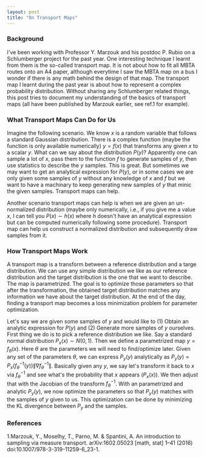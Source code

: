 ```yaml
---
layout: post
title: "On Transport Maps"
---
```


### Background
I've been working with Professor Y. Marzouk and his postdoc P. Rubio on a Schlumberger project for the past year. One interesting technique I learnt from them is the so-called transport map. 
It is not about how to fit all MBTA routes onto an A4 paper, although everytime I saw the MBTA map on a bus I wonder if there is any math behind the design of that map. The transport map I learnt during the past year is about how to represent a complex probability distribution. Without sharing any Schlumberger related things, this post tries to document my understanding of the basics of transport maps (all have been published by Marzouk earlier, see ref.1 for example).

<!--more-->
### What Transport Maps Can Do for Us
Imagine the following scenario. We know $x$ is a random variable that follows a standard Gaussian distribution. There is a complex function (maybe the function is only available numerically) $y=f(x)$ that transforms any given $x$ to a scalar $y$. What can we say about the distribution $P(y)$? Apparently one can sample a lot of $x$, pass them to the function $f$ to generate samples of $y$, then use statistics to describe the $y$ samples. This is great. But sometimes we may want to get an analytical expression for $P(y)$, or in some cases we are only given some samples of $y$ without any knowledge of $x$ and $f$ but we want to have a machinary to keep generating new samples of $y$ that minic the given samples. Transport maps can help.

Another scenario transport maps can help is when we are given an un-normalized distribution (maybe only numerically, i.e., if you give me a value $x$, I can tell you $P(x) \sim h(x)$ where $h$ doesn't have an analytical expression but can be computed numerically following some procedure). Transport map can help us construct a normalized distribution and subsequently draw samples from it.

### How Transport Maps Work
A transport map is a transform between a reference distribution and a targe distribution. We can use any simple distribution we like as our reference distribution and the target distribution is the one that we want to describe. The map is parametrized. The goal is to optimize those parameters so that after the transformation, the obtained target distribution matches any information we have about the target distribution. At the end of the day, finding a transport map becomes a loss minimization problem for parameter optimization.

Let's say we are given some samples of $y$ and would like to (1) Obtain an analytic expression for $P(y)$ and (2) Generate more samples of $y$ ourselves. First thing we do is to pick a reference distribution we like. Say a standard normal distribution $P_x(x) \sim N(0,1)$. Then we define a parametrized map $y=f_\theta(x)$. Here $\theta$ are the parameters we will need to find/optimize later. Given any set of the parameters $\theta$, we can express $P_y(y)$ analytically as $P_y(y) = P_x({f_\theta}^{-1}(y)) \| \nabla {f_\theta}^{-1} \|$. Basically given any $y$, we say let's transform it back to $x$ via $f_\theta^{-1}$ and see what's the probability that $x$ appears ($P_x(x)$). We then adjust that with the Jacobian of the transform $f{_\theta}^{-1}$. With an parametrized and analytic $P_y(y)$, we now optimize the parameters so that $P_y(y)$ matches with the samples of $y$ given to us. This optimization can be done by minimizing the KL divergence between $P_y$ and the samples. 

### References
1.Marzouk, Y., Moselhy, T., Parno, M. & Spantini, A. An introduction to sampling via measure transport. arXiv:1602.05023 [math, stat] 1–41 (2016) doi:10.1007/978-3-319-11259-6_23-1.